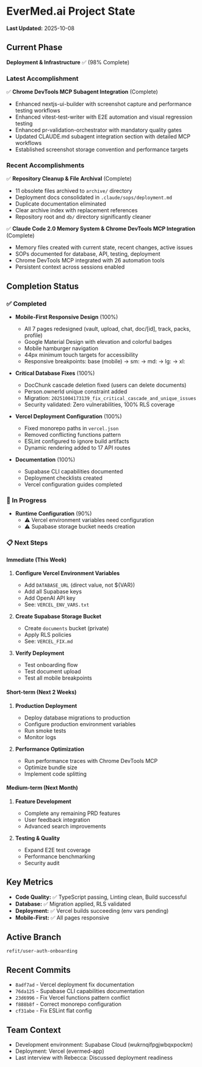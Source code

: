# EverMed.ai Project State

**Last Updated:** 2025-10-08

## Current Phase
**Deployment & Infrastructure** ✅ (98% Complete)

### Latest Accomplishment
✅ **Chrome DevTools MCP Subagent Integration** (Complete)
- Enhanced nextjs-ui-builder with screenshot capture and performance testing workflows
- Enhanced vitest-test-writer with E2E automation and visual regression testing
- Enhanced pr-validation-orchestrator with mandatory quality gates
- Updated CLAUDE.md subagent integration section with detailed MCP workflows
- Established screenshot storage convention and performance targets

### Recent Accomplishments
✅ **Repository Cleanup & File Archival** (Complete)
- 11 obsolete files archived to `archive/` directory
- Deployment docs consolidated in `.claude/sops/deployment.md`
- Duplicate documentation eliminated
- Clear archive index with replacement references
- Repository root and `db/` directory significantly cleaner

✅ **Claude Code 2.0 Memory System & Chrome DevTools MCP Integration** (Complete)
- Memory files created with current state, recent changes, active issues
- SOPs documented for database, API, testing, deployment
- Chrome DevTools MCP integrated with 26 automation tools
- Persistent context across sessions enabled

## Completion Status

### ✅ Completed
- **Mobile-First Responsive Design** (100%)
  - All 7 pages redesigned (vault, upload, chat, doc/[id], track, packs, profile)
  - Google Material Design with elevation and colorful badges
  - Mobile hamburger navigation
  - 44px minimum touch targets for accessibility
  - Responsive breakpoints: base (mobile) → sm: → md: → lg: → xl:

- **Critical Database Fixes** (100%)
  - DocChunk cascade deletion fixed (users can delete documents)
  - Person.ownerId unique constraint added
  - Migration: `20251004173139_fix_critical_cascade_and_unique_issues`
  - Security validated: Zero vulnerabilities, 100% RLS coverage

- **Vercel Deployment Configuration** (100%)
  - Fixed monorepo paths in `vercel.json`
  - Removed conflicting functions pattern
  - ESLint configured to ignore build artifacts
  - Dynamic rendering added to 17 API routes

- **Documentation** (100%)
  - Supabase CLI capabilities documented
  - Deployment checklists created
  - Vercel configuration guides completed

### 🚧 In Progress
- **Runtime Configuration** (90%)
  - ⚠️ Vercel environment variables need configuration
  - ⚠️ Supabase storage bucket needs creation

### 📋 Next Steps

#### Immediate (This Week)
1. **Configure Vercel Environment Variables**
   - Add `DATABASE_URL` (direct value, not ${VAR})
   - Add all Supabase keys
   - Add OpenAI API key
   - See: `VERCEL_ENV_VARS.txt`

2. **Create Supabase Storage Bucket**
   - Create `documents` bucket (private)
   - Apply RLS policies
   - See: `VERCEL_FIX.md`

3. **Verify Deployment**
   - Test onboarding flow
   - Test document upload
   - Test all mobile breakpoints

#### Short-term (Next 2 Weeks)
1. **Production Deployment**
   - Deploy database migrations to production
   - Configure production environment variables
   - Run smoke tests
   - Monitor logs

2. **Performance Optimization**
   - Run performance traces with Chrome DevTools MCP
   - Optimize bundle size
   - Implement code splitting

#### Medium-term (Next Month)
1. **Feature Development**
   - Complete any remaining PRD features
   - User feedback integration
   - Advanced search improvements

2. **Testing & Quality**
   - Expand E2E test coverage
   - Performance benchmarking
   - Security audit

## Key Metrics
- **Code Quality:** ✅ TypeScript passing, Linting clean, Build successful
- **Database:** ✅ Migration applied, RLS validated
- **Deployment:** ✅ Vercel builds succeeding (env vars pending)
- **Mobile-First:** ✅ All pages responsive

## Active Branch
`refit/user-auth-onboarding`

## Recent Commits
- `8adf7ad` - Vercel deployment fix documentation
- `76da125` - Supabase CLI capabilities documentation
- `23d6996` - Fix Vercel functions pattern conflict
- `f888b8f` - Correct monorepo configuration
- `cf31abe` - Fix ESLint flat config

## Team Context
- Development environment: Supabase Cloud (wukrnqifpgjwbqxpockm)
- Deployment: Vercel (evermed-app)
- Last interview with Rebecca: Discussed deployment readiness
